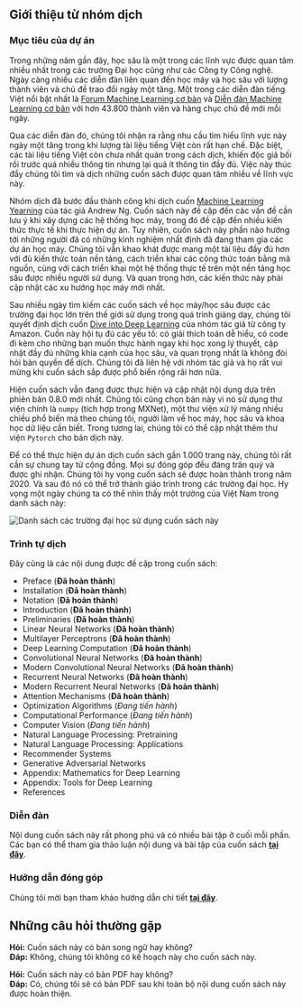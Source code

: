 ## Giới thiệu từ nhóm dịch

### Mục tiêu của dự án
Trong những năm gần đây, học sâu là một trong các lĩnh vực được quan tâm nhiều nhất trong các trường Đại học cũng như các Công ty Công nghệ.
Ngày càng nhiều các diễn đàn liên quan đến học máy và học sâu với lượng thành viên và chủ đề trao đổi ngày một tăng. 
Một trong các diễn đàn tiếng Việt nổi bật nhất là [Forum Machine Learning cơ bản](https://www.facebook.com/groups/machinelearningcoban/) và 
[Diễn đàn Machine Learning cơ bản](https://forum.machinelearningcoban.com/) với hơn 43.800 thành viên và hàng chục chủ đề mới mỗi ngày.

Qua các diễn đàn đó, chúng tôi nhận ra rằng nhu cầu tìm hiểu lĩnh vực này ngày một tăng trong khi lượng tài liệu tiếng Việt còn rất hạn chế.
Đặc biệt, các tài liệu tiếng Việt còn chưa nhất quán trong cách dịch, khiến độc giả bối rối trước quá nhiều thông tin nhưng
lại quá ít thông tin đầy đủ. Việc này thúc đẩy chúng tôi tìm và dịch những cuốn sách được quan tâm nhiều về lĩnh vực này.

Nhóm dịch đã bước đầu thành công khi dịch cuốn [Machine Learning Yearning](https://github.com/aivivn/Machine-Learning-Yearning-Vietnamese-Translation/blob/master/chapters/all_chapters.md)
của tác giả Andrew Ng. 
Cuốn sách này đề cập đến các vấn đề cần lưu ý khi xây dựng các hệ thống học máy, trong đó đề cập đến nhiều kiến thức thực tế khi thực hiện dự án. 
Tuy nhiên, cuốn sách này phần nào hướng tới những người đã có những kinh nghiệm nhất định đã đang tham gia các dự án học máy. Chúng tôi vẫn khao khát được mang một
tài liệu đầy đủ hơn với đủ kiến thức toán nền tảng, cách triển khai các công thức toán bằng mã nguồn, cùng với cách triển khai một hệ thống thực tế trên một nền tảng
học sâu được nhiều người sử dụng. Và quan trọng hơn, các kiến thức này phải cập nhật các xu hướng học máy mới nhất.

Sau nhiều ngày tìm kiếm các cuốn sách về học máy/học sâu được các trường đại học lớn trên thế giới sử dụng trong quá trình giảng dạy, 
chúng tôi quyết định dịch cuốn [Dive into Deep Learning](https://www.d2l.ai/) của nhóm tác  giả từ công ty Amazon. 
Cuốn này hội tụ đủ các yếu tố: có giải thích toán dễ hiểu, có code đi kèm cho những bạn muốn thực hành ngay khi học xong lý thuyết,
cập nhật đầy đủ những khía cạnh của học sâu, và quan trọng nhất là không đòi hỏi bản quyền để dịch. 
Chúng tôi đã liên hệ với nhóm tác giả và họ rất vui mừng khi cuốn sách sắp được phổ biến rộng rãi hơn nữa.

Hiện cuốn sách vẫn đang được thực hiện và cập nhật nội dụng dựa trên phiên bản 0.8.0 mới nhất. 
Chúng tôi cũng chọn bản này vì nó sử dụng thư viện chính là `numpy` (tích hợp trong MXNet), một thư viện xử lý mảng nhiều chiều phổ biến mà theo
chúng tôi, người làm về học máy, học sâu và khoa học dữ liệu cần biết. Trong tương lai, chúng tôi có thể cập nhật thêm thư viện `Pytorch` cho bản dịch này.

Để có thể thực hiện dự án dịch cuốn sách gần 1.000 trang này, chúng tôi rất cần sự chung tay từ cộng đồng. 
Mọi sự đóng góp đều đáng trân quý và được ghi nhận. Chúng tôi hy vọng cuốn sách sẽ được hoàn thành trong năm 2020. 
Và sau đó nó có thể trở thành giáo trình trong các trường đại học. 
Hy vọng một ngày chúng ta có thể nhìn thấy một trường của Việt Nam trong danh sách này:

![Danh sách các trường đại học sử dụng cuốn sách này](https://i.ibb.co/M2ZXzP6/Screen-Shot-2019-11-27-at-6-37-04-PM.png)

### Trình tự dịch
Đây cũng là các nội dung được đề cập trong cuốn sách:

* Preface (**Đã hoàn thành**)
* Installation (**Đã hoàn thành**)
* Notation (**Đã hoàn thành**)
* Introduction (**Đã hoàn thành**)
* Preliminaries (**Đã hoàn thành**)
* Linear Neural Networks (**Đã hoàn thành**)
* Multilayer Perceptrons (**Đã hoàn thành**)
* Deep Learning Computation (**Đã hoàn thành**)
* Convolutional Neural Networks (**Đã hoàn thành**)
* Modern Convolutional Neural Networks (**Đã hoàn thành**)
* Recurrent Neural Networks (**Đã hoàn thành**)
* Modern Recurrent Neural Networks (**Đã hoàn thành**)
* Attention Mechanisms (**Đã hoàn thành**)
* Optimization Algorithms (*Đang tiến hành*)
* Computational Performance (*Đang tiến hành*)
* Computer Vision (*Đang tiến hành*)
* Natural Language Processing: Pretraining
* Natural Language Processing: Applications
* Recommender Systems
* Generative Adversarial Networks
* Appendix: Mathematics for Deep Learning
* Appendix: Tools for Deep Learning
* References

### Diễn đàn

Nội dung cuốn sách này rất phong phú và có nhiều bài tập ở cuối mỗi phần. Các
bạn có thể tham gia thảo luận nội dung và bài tập của cuốn sách
**[tại đây](https://forum.machinelearningcoban.com/c/d2l)**.

### Hướng dẫn đóng góp

Chúng tôi mời bạn tham khảo hướng dẫn chi tiết **[tại đây](https://github.com/aivivn/d2l-vn/blob/master/CONTRIBUTING.md)**.

## Những câu hỏi thường gặp
**Hỏi:** Cuốn sách này có bản song ngữ hay không?<br/>
**Đáp:** Không, chúng tôi không có kế hoạch này cho cuốn sách này.

**Hỏi:** Cuốn sách này có bản PDF hay không?<br/>
**Đáp:** Có, chúng tôi sẽ có bản PDF sau khi toàn bộ nội dung cuốn sách này được hoàn thiện.
